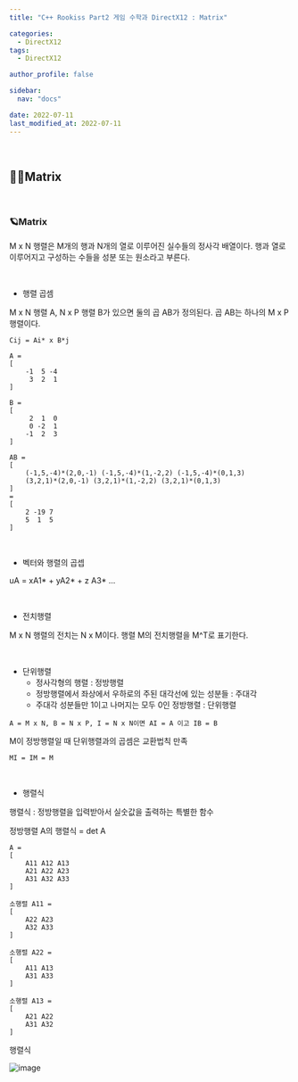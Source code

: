 ```yaml
---
title: "C++ Rookiss Part2 게임 수학과 DirectX12 : Matrix"

categories:
  - DirectX12
tags:
  - DirectX12

author_profile: false

sidebar:
  nav: "docs"

date: 2022-07-11
last_modified_at: 2022-07-11
---
```


<br>


## 🙇‍♀️Matrix


<br>


### 🪐Matrix

M x N 행렬은 M개의 행과 N개의 열로 이루어진 실수들의 정사각 배열이다. 행과 열로 이루어지고 구성하는 수들을 성분 또는 원소라고 부른다. 

<br>

* 행렬 곱셈

M x N 행렬 A, N x P 행렬 B가 있으면 둘의 곱 AB가 정의된다.
곱 AB는 하나의 M x P행렬이다.

`Cij = Ai* x B*j`

```
A = 
[
    -1  5 -4
     3  2  1
]

B = 
[
     2  1  0
     0 -2  1
    -1  2  3
]

AB = 
[
    (-1,5,-4)*(2,0,-1) (-1,5,-4)*(1,-2,2) (-1,5,-4)*(0,1,3)
    (3,2,1)*(2,0,-1) (3,2,1)*(1,-2,2) (3,2,1)*(0,1,3)
]
=
[
    2 -19 7
    5  1  5
]
```

<br>

* 벡터와 행렬의 곱셉

uA = xA1* + yA2* + z A3* ...

<br>

* 전치행렬

M x N 행렬의 전치는 N x M이다. 행렬 M의 전치행렬을 M^T로 표기한다.

<br>

* 단위행렬
    - 정사각형의 행렬 : 정방행렬
    - 정방행렬에서 좌상에서 우하로의 주된 대각선에 있는 성분들 : 주대각
    - 주대각 성분들만 1이고 나머지는 모두 0인 정방행렬 : 단위행렬

`A = M x N, B = N x P, I = N x N이면 AI = A 이고 IB = B`

M이 정방행렬일 때 단위행렬과의 곱셈은 교환법칙 만족

`MI = IM = M`

<br>

* 행렬식

행렬식 : 정방행렬을 입력받아서 실숫값을 출력하는 특별한 함수

정방행렬 A의 행렬식 = det A

```
A =
[
    A11 A12 A13
    A21 A22 A23
    A31 A32 A33
]

소행렬 A11 =
[
    A22 A23
    A32 A33
]

소행렬 A22 =
[
    A11 A13
    A31 A33
]

소행렬 A13 = 
[
    A21 A22
    A31 A32
]
```

행렬식

![image](https://user-images.githubusercontent.com/86364202/178194688-5570d826-e2c1-47e4-9a1a-7e552e726888.png)
